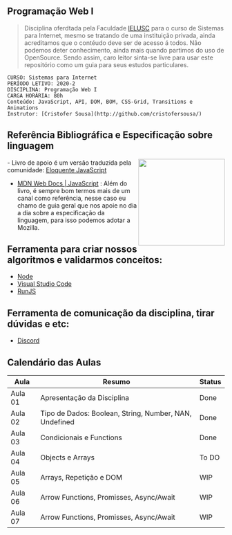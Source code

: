 ## Programação Web I
> Disciplina oferdtada pela Faculdade [IELUSC](https://faculdade.ielusc.br/cursos/graduacao/sistemas-para-internet/) para o curso de Sistemas para Internet, mesmo se tratando de uma instituição privada, ainda acreditamos que o contéudo deve ser de acesso á todos. Não podemos deter conhecimento, ainda mais quando partimos do uso de OpenSource. Sendo assim, caro leitor sinta-se livre para usar este repositório como um guia para seus estudos particulares.

```
CURSO: Sistemas para Internet
PERÍODO LETIVO: 2020-2 
DISCIPLINA: Programação Web I
CARGA HORÁRIA: 80h
Conteúdo: JavaScript, API, DOM, BOM, CSS-Grid, Transitions e Animations
Instrutor: [Cristofer Sousa](http://github.com/cristofersousa/)
```

## Referência Bibliográfica e Especificação sobre linguagem

<img src="https://braziljs.github.io/eloquente-javascript/assets/images/cover.png" width="200" align="right"> - Livro de apoio é um versão traduzida pela comunidade: [Eloquente JavaScript](https://braziljs.github.io/eloquente-javascript/)


- [MDN Web Docs | JavaScript](https://developer.mozilla.org/pt-BR/docs/Web/JavaScript/) :  Além do livro, é sempre bom termos mais de um canal como referência, nesse caso eu chamo de guia geral que nos apoie no dia a dia sobre a especificação da linguagem, para isso podemos adotar a Mozilla.


## Ferramenta para criar nossos algoritmos e validarmos conceitos: 
 - [Node](https://nodejs.org/en/)
 - [Visual Studio Code](https://code.visualstudio.com/)
 - [RunJS](https://runjs.dev/)

## Ferramenta de comunicação da disciplina, tirar dúvidas e etc:
 - [Discord](https://discord.gg/74KapY)

## Calendário das Aulas

|  Aula      |  Resumo                                                | Status | 
|---         |---                                                     |---     |
|  Aula 01   | Apresentação da Disciplina                             | Done   |
|  Aula 02   | Tipo de Dados: Boolean, String, Number, NAN, Undefined | Done   |
|  Aula 03   | Condicionais e Functions                               | Done   |
|  Aula 04   | Objects e Arrays                                       | To DO  |
|  Aula 05   | Arrays, Repetição e DOM                                | WIP    |
|  Aula 06   | Arrow Functions, Promisses, Async/Await                | WIP    |
|  Aula 07   | Arrow Functions, Promisses, Async/Await                | WIP    |


